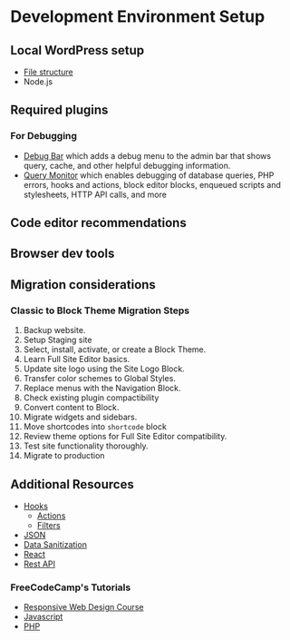 # Development Environment Setup  
## Local WordPress setup
  - [File structure](https://learn.wordpress.org/lesson/the-wordpress-file-structure/)
  - Node.js
## Required plugins

### For Debugging
  - [Debug Bar](https://wordpress.org/plugins/debug-bar/) which adds a debug menu to the admin bar that shows query, cache, and other helpful debugging information.
- [Query Monitor](https://wordpress.org/plugins/query-monitor/) which enables debugging of database queries, PHP errors, hooks and actions, block editor blocks, enqueued scripts and stylesheets, HTTP API calls, and more

## Code editor recommendations
## Browser dev tools
## Migration considerations
### Classic to Block Theme Migration Steps
1. Backup website.
1. Setup Staging site
1. Select, install, activate, or create a Block Theme.
1. Learn Full Site Editor basics.
1. Update site logo using the Site Logo Block.
1. Transfer color schemes to Global Styles.
1. Replace menus with the Navigation Block.
1. Check existing plugin compactibility
1. Convert content to Block.
1. Migrate widgets and sidebars.
1. Move shortcodes into `shortcode` block
1. Review theme options for Full Site Editor compatibility.
1. Test site functionality thoroughly.
1. Migrate to production


## Additional Resources
- [Hooks](https://learn.wordpress.org/lesson/wordpress-hooks/)
  - [Actions](https://learn.wordpress.org/lesson/action-hooks/)
  - [Filters](https://learn.wordpress.org/lesson/filter-hooks/) 
- [JSON](https://developer.mozilla.org/en-US/docs/Learn/JavaScript/Objects/JSON) 
- [Data Sanitization](https://learn.wordpress.org/lesson/securely-developing-plugins-and-themes/)
- [React](https://react.dev/learn/writing-markup-with-jsx)
- [Rest API](https://developer.wordpress.org/rest-api/)
### FreeCodeCamp's Tutorials
  -  [Responsive Web Design Course](https://www.freecodecamp.org/learn/2022/responsive-web-design/)
  - [Javascript](https://www.freecodecamp.org/learn/javascript-algorithms-and-data-structures/)
  - [PHP](https://www.freecodecamp.org/news/the-php-handbook/)

